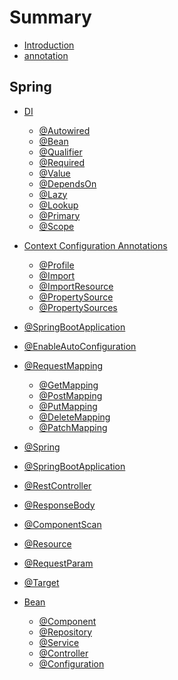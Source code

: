 # Summary

* [Introduction](README.md)
* [annotation](annotation.md)

## Spring

* [DI]()
  * [@Autowired](/Spring/autowired.md)
  * [@Bean](/Spring/Bean.md)
  * [@Qualifier](/Spring/Qualifier.md)
  * [@Required](/Spring/Required.md)
  * [@Value](/Spring/Value.md)
  * [@DependsOn](/Spring/DependsOn.md)
  * [@Lazy](/Spring/Lazy.md)
  * [@Lookup](/Spring/Lookup.md)
  * [@Primary](/Spring/Primary.md)
  * [@Scope](/Spring/Scope.md)
* [Context Configuration Annotations]()
  * [@Profile]()
  * [@Import]()
  * [@ImportResource]()
  * [@PropertySource]()
  * [@PropertySources]()
  
* [@SpringBootApplication](/Spring/requestmapping/springBootApplication.md)
* [@EnableAutoConfiguration](/Spring/requestmapping/EnableAutoConfiguration.md)
* [@RequestMapping](/Spring/requestmapping/requestmapping.md)
  * [@GetMapping](/Spring/requestmapping/getmapping.md)
  * [@PostMapping](/Spring/requestmapping/postMapping.md)
  * [@PutMapping](/Spring/requestmapping/putMapping.md)
  * [@DeleteMapping](/Spring/requestmapping/deleteMapping.md)
  * [@PatchMapping](/Spring/requestmapping/patchMapping.md)
* [@Spring](/Spring/spring.md)
* [@SpringBootApplication](/Spring/SpringBootApplication.md)

* [@RestController](/Spring/RestController.md)
* [@ResponseBody](/Spring/ResponseBody.md)
* [@ComponentScan](/Spring/componentScan.md)
* [@Resource](/Spring/Resource.md)
* [@RequestParam](/Spring/RequestParam.md)

* [@Target](/Spring/Target.md)
* [Bean](/Spring/Bean/README.md)
  * [@Component](/Spring/Bean/Component.md)
  * [@Repository](/Spring/Bean/Repository.md)
  * [@Service](/Spring/Bean/Service.md)
  * [@Controller](/Spring/Bean/Controller.md)
  * [@Configuration](/Spring/Bean/Configuration.md)

